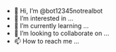 - 👋 Hi, I’m @bot12345notrealbot
- 👀 I’m interested in ...
- 🌱 I’m currently learning ...
- 💞️ I’m looking to collaborate on ...
- 📫 How to reach me ...

<!---
bot12345notrealbot/bot12345notrealbot is a ✨ special ✨ repository because its `README.md` (this file) appears on your GitHub profile.
You can click the Preview link to take a look at your changes.
--->
